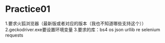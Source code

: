 # Practice01
1.要求火狐浏览器（最新版或者对应的版本（我也不知道哪些支持这个））
2.geckodriver.exe要设置环境变量
3.要求的库：bs4  os  json  urllib  re  selenium  requests
